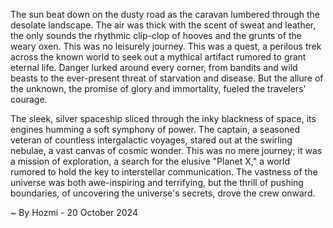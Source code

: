 
The sun beat down on the dusty road as the caravan lumbered through the desolate landscape. The air was thick with the scent of sweat and leather, the only sounds the rhythmic clip-clop of hooves and the grunts of the weary oxen. This was no leisurely journey. This was a quest, a perilous trek across the known world to seek out a mythical artifact rumored to grant eternal life. Danger lurked around every corner, from bandits and wild beasts to the ever-present threat of starvation and disease. But the allure of the unknown, the promise of glory and immortality, fueled the travelers' courage.

The sleek, silver spaceship sliced through the inky blackness of space, its engines humming a soft symphony of power. The captain, a seasoned veteran of countless intergalactic voyages, stared out at the swirling nebulae, a vast canvas of cosmic wonder. This was no mere journey; it was a mission of exploration, a search for the elusive "Planet X," a world rumored to hold the key to interstellar communication. The vastness of the universe was both awe-inspiring and terrifying, but the thrill of pushing boundaries, of uncovering the universe's secrets, drove the crew onward. 

~ By Hozmi - 20 October 2024
